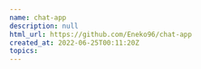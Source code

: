 ```yaml
---
name: chat-app
description: null
html_url: https://github.com/Eneko96/chat-app
created_at: 2022-06-25T00:11:20Z
topics: 
---
```

